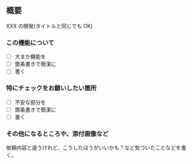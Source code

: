 ## 概要

XXX の開発(タイトルと同じでも OK)

### この機能について

- [ ] 大まか機能を
- [ ] 箇条書きで簡潔に
- [ ] 書く

### 特にチェックをお願いしたい箇所

- [ ] 不安な部分を
- [ ] 箇条書きで簡潔に
- [ ] 書く

### その他になるところや、添付画像など

依頼内容と違うけれど、こうしたほうがいいかも？など気づいたことなどを書く。
